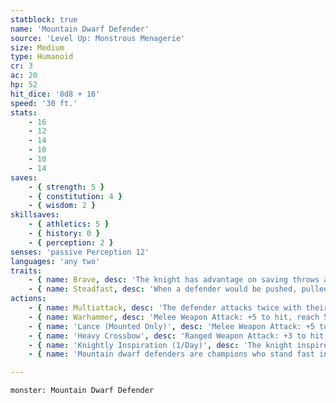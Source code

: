 ```yaml
---
statblock: true
name: 'Mountain Dwarf Defender'
source: 'Level Up: Monstrous Menagerie'
size: Medium
type: Humanoid
cr: 3
ac: 20
hp: 52
hit_dice: '8d8 + 16'
speed: '30 ft.'
stats:
    - 16
    - 12
    - 14
    - 10
    - 10
    - 14
saves:
    - { strength: 5 }
    - { constitution: 4 }
    - { wisdom: 2 }
skillsaves:
    - { athletics: 5 }
    - { history: 0 }
    - { perception: 2 }
senses: 'passive Perception 12'
languages: 'any two'
traits:
    - { name: Brave, desc: 'The knight has advantage on saving throws against being frightened.' }
    - { name: Steadfast, desc: 'When a defender would be pushed, pulled, or knocked prone, they are not knocked prone, and the distance of any push or pull is reduced by 10 feet.' }
actions:
    - { name: Multiattack, desc: 'The defender attacks twice with their warhammer.' }
    - { name: Warhammer, desc: 'Melee Weapon Attack: +5 to hit, reach 5 ft., one target. Hit: 7 (1d8 + 3) bludgeoning damage.' }
    - { name: 'Lance (Mounted Only)', desc: 'Melee Weapon Attack: +5 to hit, reach 10 ft., one target. Hit: 9 (1d12 + 3) piercing damage. If the knight moves at least 20 feet straight towards the target before the attack, they deal an extra 6 (1d12) piercing damage, and the target makes a DC 13 Strength saving throw, falling prone on a failure. This attack is made at disadvantage against targets within 5 feet.' }
    - { name: 'Heavy Crossbow', desc: 'Ranged Weapon Attack: +3 to hit, range 100/400 ft., one target. Hit: 6 (1d10 + 1) piercing damage.' }
    - { name: 'Knightly Inspiration (1/Day)', desc: 'The knight inspires creatures of their choice within 30 feet that can hear and understand them. For the next minute, inspired creatures gain an expertise die (1d4) on attack rolls and saving throws. A creature can benefit from only one Knightly Inspiration at a time, and the knight cannot target themselves.' }
    - { name: 'Mountain dwarf defenders are champions who stand fast in battle, never surrendering an inch of ground', desc: 'A line of mountain dwarf defenders offers more protection than a wall of solid stone.' }

---
```

```statblock
monster: Mountain Dwarf Defender
```

